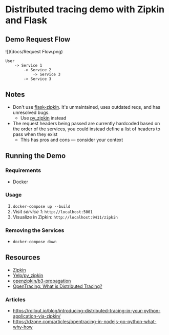 # Distributed tracing demo with Zipkin and Flask

## Demo Request Flow

![](docs/Request Flow.png)

```
User
    -> Service 1
        -> Service 2
            -> Service 3
        -> Service 3
```

## Notes

* Don't use [flask-zipkin](https://github.com/qiajigou/flask-zipkin). It's unmaintained, uses outdated reqs, and has unresolved bugs.
    * Use [py_zipkin](https://github.com/Yelp/py_zipkin/) instead
* The request headers being passed are currently hardcoded based on the order of the services, you could instead define a list of headers to pass when they exist
    * This has pros and cons — consider your context

## Running the Demo

### Requirements

* Docker

### Usage

1. `docker-compose up --build`
2. Visit _service 1_: `http://localhost:5001`
3. Visualize in Zipkin: `http://localhost:9411/zipkin`

### Removing the Services

* `docker-compose down`

## Resources

* [Zipkin](https://zipkin.io/)
* [Yelp/py_zipkin](https://github.com/Yelp/py_zipkin)
* [openzipkin/b3-propagation](https://github.com/openzipkin/b3-propagation)
* [OpenTracing: What is Distributed Tracing?](https://opentracing.io/docs/overview/what-is-tracing/)

### Articles

* https://rollout.io/blog/introducing-distributed-tracing-in-your-python-application-via-zipkin/
* https://dzone.com/articles/opentracing-in-nodejs-go-python-what-why-how
